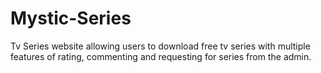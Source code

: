 # Mystic-Series
Tv Series website allowing users to download free tv series with multiple features of rating, commenting and requesting for series from the admin.

